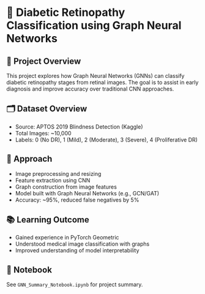 # 🧠 Diabetic Retinopathy Classification using Graph Neural Networks

## 📌 Project Overview
This project explores how Graph Neural Networks (GNNs) can classify diabetic retinopathy stages from retinal images. The goal is to assist in early diagnosis and improve accuracy over traditional CNN approaches.

## 🗂️ Dataset Overview
- Source: APTOS 2019 Blindness Detection (Kaggle)
- Total Images: ~10,000
- Labels: 0 (No DR), 1 (Mild), 2 (Moderate), 3 (Severe), 4 (Proliferative DR)

## 🧠 Approach
- Image preprocessing and resizing
- Feature extraction using CNN
- Graph construction from image features
- Model built with Graph Neural Networks (e.g., GCN/GAT)
- Accuracy: ~95%, reduced false negatives by 5%

## 📚 Learning Outcome
- Gained experience in PyTorch Geometric
- Understood medical image classification with graphs
- Improved understanding of model interpretability

## 📓 Notebook
See `GNN_Summary_Notebook.ipynb` for project summary.
